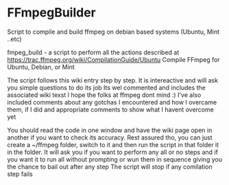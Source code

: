 # FFmpegBuilder
Script to compile and build ffmpeg on debian based systems (Ubuntu, Mint ..etc)


fmpeg_build - a script to perform all the actions described at https://trac.ffmpeg.org/wiki/CompilationGuide/Ubuntu Compile FFmpeg for Ubuntu, Debian, or Mint

The script follows this wiki entry step by step. It is intereactive and will ask you simple questions to do its job Its wel commented and includes the associated wiki texst I hope the folks at ffmpeg dont mind :) I've also included comments about any gotchas I encountered and how I overcame them, if I did and appropriate comments to show what I havent overcome yet

You should read the code in one window and have the wiki page open in another if you want to check its accuracy. Rest assured tho, you can just create a ~/ffmpeg folder, switch to it and then run the script in that folder it in the folder. It will ask you if you want to perform any all or no steps and if you want it to run all without prompting or wun them in sequence giving you the chance to bail out after any step The script will stop if any comilation step fails
